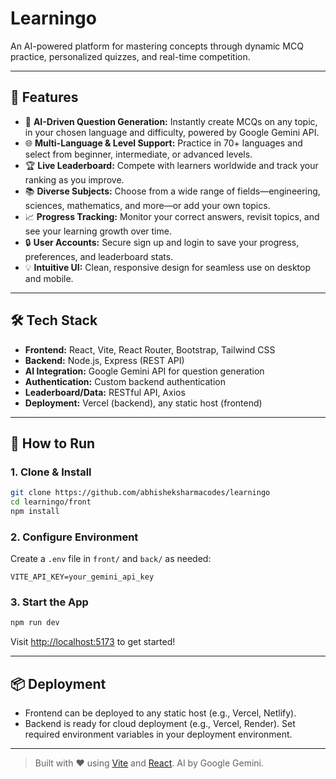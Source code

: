 # Learningo

An AI-powered platform for mastering concepts through dynamic MCQ practice, personalized quizzes, and real-time competition.

---

## 🚀 Features

- 🤖 **AI-Driven Question Generation:** Instantly create MCQs on any topic, in your chosen language and difficulty, powered by Google Gemini API.
- 🌐 **Multi-Language & Level Support:** Practice in 70+ languages and select from beginner, intermediate, or advanced levels.
- 🏆 **Live Leaderboard:** Compete with learners worldwide and track your ranking as you improve.
- 📚 **Diverse Subjects:** Choose from a wide range of fields—engineering, sciences, mathematics, and more—or add your own topics.
- 📈 **Progress Tracking:** Monitor your correct answers, revisit topics, and see your learning growth over time.
- 🔒 **User Accounts:** Secure sign up and login to save your progress, preferences, and leaderboard stats.
- 💡 **Intuitive UI:** Clean, responsive design for seamless use on desktop and mobile.

---

## 🛠️ Tech Stack

- **Frontend:** React, Vite, React Router, Bootstrap, Tailwind CSS
- **Backend:** Node.js, Express (REST API)
- **AI Integration:** Google Gemini API for question generation
- **Authentication:** Custom backend authentication
- **Leaderboard/Data:** RESTful API, Axios
- **Deployment:** Vercel (backend), any static host (frontend)

---

## 🏁 How to Run

### 1. Clone & Install
```bash
git clone https://github.com/abhisheksharmacodes/learningo
cd learningo/front
npm install
```

### 2. Configure Environment
Create a `.env` file in `front/` and `back/` as needed:
```env
VITE_API_KEY=your_gemini_api_key
```

### 3. Start the App
```bash
npm run dev
```
Visit [http://localhost:5173](http://localhost:5173) to get started!

---

## 📦 Deployment

- Frontend can be deployed to any static host (e.g., Vercel, Netlify).
- Backend is ready for cloud deployment (e.g., Vercel, Render). Set required environment variables in your deployment environment.

---

> Built with ❤️ using [Vite](https://vitejs.dev/) and [React](https://react.dev/). AI by Google Gemini.

